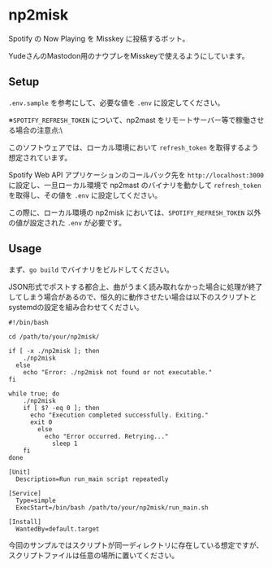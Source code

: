 # np2misk

Spotify の Now Playing を Misskey に投稿するボット。

YudeさんのMastodon用のナウプレをMisskeyで使えるようにしています。

## Setup

`.env.sample` を参考にして、必要な値を `.env` に設定してください。

※`SPOTIFY_REFRESH_TOKEN` について、np2mast をリモートサーバー等で稼働させる場合の注意点:\

このソフトウェアでは、ローカル環境において `refresh_token` を取得するよう想定されています。

Spotify Web API アプリケーションのコールバック先を `http://localhost:3000` に設定し、一旦ローカル環境で
np2mast のバイナリを動かして `refresh_token` を取得し、その値を `.env` に設定してください。

この際に、ローカル環境の np2misk においては、`SPOTIFY_REFRESH_TOKEN` 以外の値が設定された `.env`
が必要です。

## Usage

まず、`go build` でバイナリをビルドしてください。

JSON形式でポストする都合上、曲がうまく読み取れなかった場合に処理が終了してしまう場合があるので、恒久的に動作させたい場合は以下のスクリプトとsystemdの設定を組み合わせてください。

```shell
#!/bin/bash

cd /path/to/your/np2misk/
 
if [ -x ./np2misk ]; then
    ./np2misk
  else
    echo "Error: ./np2misk not found or not executable."
fi

while true; do
    ./np2misk
    if [ $? -eq 0 ]; then
      echo "Execution completed successfully. Exiting."
      exit 0
        else
          echo "Error occurred. Retrying..."
            sleep 1
    fi
done
```

```dotenv
[Unit]
  Description=Run run_main script repeatedly

[Service]
  Type=simple
  ExecStart=/bin/bash /path/to/your/np2misk/run_main.sh

[Install]
  WantedBy=default.target
```

今回のサンプルではスクリプトが同一ディレクトリに存在している想定ですが、スクリプトファイルは任意の場所に置いてください。